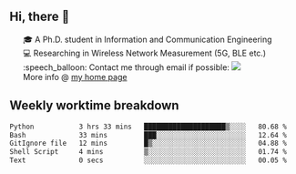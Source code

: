 <h2 > Hi, there 👋 </h3>

<div >
 <ul>
 🎓 A Ph.D. student in Information and Communication Engineering <br>
 💻 Researching in Wireless Network Measurement (5G, BLE etc.)<br>
 :speech_balloon: Contact me through email if possible: <a href="mailto:ethanjia@sjtu.edu.cn"><img src="https://img.shields.io/badge/-ethanjia@sjtu.edu.cn-c14438?style=plastic&logo=Gmail&logoColor=white&link=mailto:mailto:ethanjia@sjtu.edu.cn"></a> <br>
  More info @ <a href="https://haifengjia.github.io">my home page</a>
 </ul>
</div>

<h2 >
Weekly worktime breakdown
</h1>


<!--START_SECTION:waka-->

```txt
Python           3 hrs 33 mins   ████████████████████▒░░░░   80.68 %
Bash             33 mins         ███░░░░░░░░░░░░░░░░░░░░░░   12.64 %
GitIgnore file   12 mins         █▒░░░░░░░░░░░░░░░░░░░░░░░   04.88 %
Shell Script     4 mins          ▒░░░░░░░░░░░░░░░░░░░░░░░░   01.74 %
Text             0 secs          ░░░░░░░░░░░░░░░░░░░░░░░░░   00.05 %
```

<!--END_SECTION:waka-->


